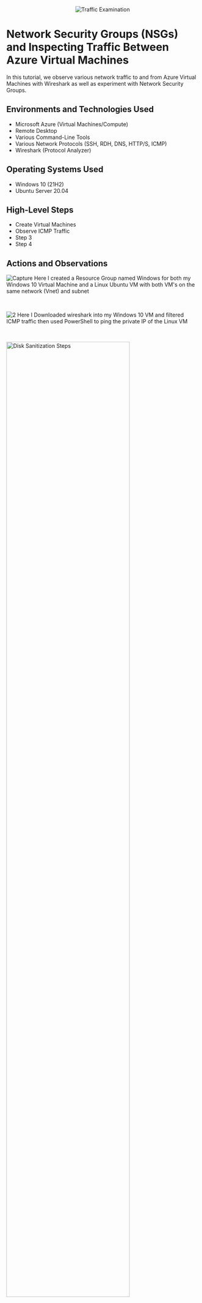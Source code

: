 <p align="center">
<img src="https://i.imgur.com/Ua7udoS.png" alt="Traffic Examination"/>
</p>

<h1>Network Security Groups (NSGs) and Inspecting Traffic Between Azure Virtual Machines</h1>
In this tutorial, we observe various network traffic to and from Azure Virtual Machines with Wireshark as well as experiment with Network Security Groups. <br />

<h2>Environments and Technologies Used</h2>

- Microsoft Azure (Virtual Machines/Compute)
- Remote Desktop
- Various Command-Line Tools
- Various Network Protocols (SSH, RDH, DNS, HTTP/S, ICMP)
- Wireshark (Protocol Analyzer)

<h2>Operating Systems Used </h2>

- Windows 10 (21H2)
- Ubuntu Server 20.04

<h2>High-Level Steps</h2>

- Create Virtual Machines
- Observe ICMP Traffic
- Step 3
- Step 4

<h2>Actions and Observations</h2>


<p>

![Capture](https://github.com/user-attachments/assets/6fcf18f4-23c5-467a-9b56-0812dc81aa6d)
Here I created a Resource Group named Windows for both my Windows 10 Virtual Machine and a Linux Ubuntu VM with both VM's on the same network (Vnet) and subnet

</p>
<p>

</p>
<br />

<p>

![2](https://github.com/user-attachments/assets/91a08904-941c-4a10-a8da-11b82a2f664e)
Here I Downloaded wireshark into my Windows 10 VM and filtered ICMP traffic then used PowerShell to ping the private IP of the Linux VM

</p>
<p>

</p>
<br />

<p>
<img src="https://i.imgur.com/DJmEXEB.png" height="80%" width="80%" alt="Disk Sanitization Steps"/>
</p>
<p>
Lorem ipsum dolor sit amet, consectetur adipiscing elit, sed do eiusmod tempor incididunt ut labore et dolore magna aliqua. Ut enim ad minim veniam, quis nostrud exercitation ullamco laboris nisi ut aliquip ex ea commodo consequat. Duis aute irure dolor in reprehenderit in voluptate velit esse cillum dolore eu fugiat nulla pariatur.
</p>
<br />
